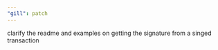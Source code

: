 ```yaml
---
"gill": patch
---
```


clarify the readme and examples on getting the signature from a singed transaction
